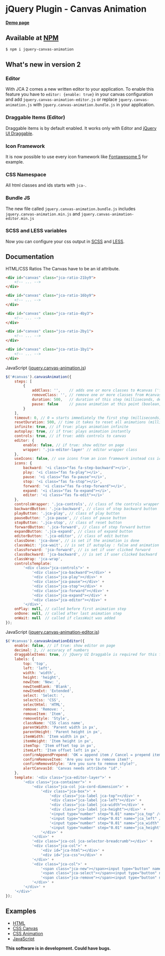 # jQuery Plugin - Canvas Animation

[**Demo page**](http://ca.insanitymeetshh.net)

## Available at [NPM](https://www.npmjs.com/package/jquery-canvas-animation)

```bash
$ npm i jquery-canvas-animation
```

## What's new in version 2

### Editor
With JCA 2 comes a new written editor to your application.
To enable this feature you have to `editor: {enable: true}` in your canvas configuration and add `jquery.canvas-animation-editor.js` or replace `jquery.canvas-animation.js` with `jquery.canvas-animation.bundle.js` in your application.

### Draggable Items (Editor)
Draggable items is by default enabled. It works only with Editor and [jQuery UI Draggable](https://jqueryui.com/draggable/).

### Icon Framework
It is now possible to use every icon framework like [Fontawesome 5](https://fontawesome.com) for example.

### CSS Namespace
All html classes and ids starts with `jca-`.

### Bundle JS
The new file called `jquery.canvas-animation.bundle.js` includes `jquery.canvas-animation.min.js` and `jquery.canvas-animation-editor.min.js`

### SCSS and LESS variables
Now you can configure your css output in [SCSS](https://github.com/InsanityMeetsHH/jquery-canvas-animation/blob/master/src/scss/_variables.scss) and [LESS](https://github.com/InsanityMeetsHH/jquery-canvas-animation/blob/master/src/less/_variables.less).

## Documentation

HTML/CSS Ratios
The Canvas have to be an id attribute.
```html
<div id="canvas" class="jca-ratio-21by9">
    <!-- ... -->
</div>

<div id="canvas" class="jca-ratio-16by9">
    <!-- ... -->
</div>

<div id="canvas" class="jca-ratio-4by3">
    <!-- ... -->
</div>

<div id="canvas" class="jca-ratio-2by1">
    <!-- ... -->
</div>

<div id="canvas" class="jca-ratio-1by1">
    <!-- ... -->
</div>
```

JavaScript ([jquery.canvas-animation.js](https://github.com/InsanityMeetsHH/jquery-canvas-animation/blob/master/src/js/jquery.canvas-animation.js))
```js
$('#canvas').canvasAnimation({
    steps: [
        {
            addClass: '',    // adds one or more classes to #canvas ('foo bar' adds 2 classes)
            removeClass: '', // remove one or more classes from #canvas ('foo bar' removes 2 classes)
            duration: 500,   // duration of this step (milliseconds, default: 500)
            pause: false     // pause animation at this point (boolean, default: false)
        }
    ],
    timeout: 0, // 0 = starts immediately the first step (milliseconds)
    resetDuration: 500, // time it takes to reset all animations (milliseconds)
    infinite: true, // if true: plays animation infinite
    autoplay: true, // if true: plays animation instantly
    controls: true, // if true: adds controls to canvas
    editor: {
        enable: false, // if true: show editor on page
        wrapper: '.jca-editor-layer' // editor wrapper class
    },
    useIcons: false, // use icons from an icon framework instead css icons
    icons: {
        backward: '<i class="fas fa-step-backward"></i>',
        play: '<i class="fas fa-play"></i>',
        pause: '<i class="fas fa-pause"></i>',
        stop: '<i class="fas fa-stop"></i>',
        forward: '<i class="fas fa-step-forward"></i>',
        expand: '<i class="fas fa-expand"></i>',
        editor: '<i class="fas fa-edit"></i>'
    },
    controlsWrapper: '.jca-controls', // class of the controls wrapper
    backwardButton: '.jca-backward', // class of step backward button
    playButton: '.jca-play', // class of play button
    pauseButton: '.jca-pause', // class of pause button
    stopButton: '.jca-stop', // class of reset button
    forwardButton: '.jca-forward', // class of step forward button
    expandButton: '.jca-expand', // class of expand button
    editorButton: '.jca-editor', // class of edit button
    classDone: 'jca-done', // is set if the animation is done
    classWait: 'jca-wait', // is set if autoplay : false and animation is never played or user clicked on reset button
    classForward: 'jca-forward', // is set if user clicked forward
    classBackward: 'jca-backward', // is set if user clicked backward
    classWrap: 'jca-wrap',
    controlsTemplate:
        '<div class="jca-controls">' +
            '<div class="jca-backward"></div>' +
            '<div class="jca-play"></div>' +
            '<div class="jca-pause"></div>' +
            '<div class="jca-stop"></div>' +
            '<div class="jca-forward"></div>' +
            '<div class="jca-expand"></div>' +
            '<div class="jca-editor"></div>' +
        '</div>',
    onPlay: null, // called before first animation step
    onDone: null, // called after last animation step
    onWait: null  // called if classWait was added
});
```

JavaScript ([jquery.canvas-animation-editor.js](https://github.com/InsanityMeetsHH/jquery-canvas-animation/blob/master/src/js/jquery.canvas-animation-editor.js))
```js
$('#canvas').canvasAnimationEditor({
    enable: false, // if true: show editor on page
    decimal: 2, // accuracy of numbers
    draggableItems: true, // jQuery UI Draggable is required for this feature
    labels: {
        top: 'top',
        left: 'left',
        width: 'width',
        height: 'height',
        newItem: 'New: ',
        newItemBlank: 'Blank',
        newItemExt: 'Extended',
        select: 'Select: ',
        selectCss: 'CSS',
        selectHtml: 'HTML',
        remove: 'Remove: ',
        removeItem: 'Item',
        removeStyle: 'Style',
        className: 'CSS class name',
        parentWidth: 'Parent width in px',
        parentHeight: 'Parent height in px',
        itemWidth: 'Item width in px',
        itemHeight: 'Item height in px',
        itemTop: 'Item offset top in px',
        itemLeft: 'Item offset left in px',
        confirmAppendPrepend: 'OK = append item / Cancel = prepend item',
        confirmRemoveItem: 'Are you sure to remove item?',
        confirmRemoveStyle: 'Are you sure to remove style?',
        alertCanvasId: 'Canvas needs attribute "id".'
    },
    template: '<div class="jca-editor-layer">' +
        '<div class="jca-container">' +
            '<div class="jca-col jca-cord-dimension">' +
                '<div class="jca-box">' +
                    '<div class="jca-label jca-top"></div>' +
                    '<div class="jca-label jca-left"></div>' +
                    '<div class="jca-label jca-width"></div>' +
                    '<div class="jca-label jca-height"></div>' +
                    '<input type="number" step="0.01" name="jca_top" />' +
                    '<input type="number" step="0.01" name="jca_left" />' +
                    '<input type="number" step="0.01" name="jca_width" />' +
                    '<input type="number" step="0.01" name="jca_height" />' +
                '</div>' +
            '</div>' +
            '<div class="jca-col jca-selector-breadcrumb"></div>' +
            '<div class="jca-col">' +
                '<div id="jca-html"></div>' +
                '<div id="jca-css"></div>' +
            '</div>' +
            '<div class="jca-col">' +
                '<span class="jca-new"></span><input type="button" name="jca_new_item" value=""/> <input type="button" name="jca_new_item_ext" value=""/><br/>' +
                '<span class="jca-select"></span><input type="button" name="jca_html" value=""/> <input type="button" name="jca_css" value=""/><br/>' +
                '<span class="jca-remove"></span><input type="button" name="jca_remove_item" value=""/> <input type="button" name="jca_remove_style" value=""/><br/>' +
            '</div>' +
        '</div>' +
    '</div>'
});
```

## Examples
* [HTML](https://github.com/InsanityMeetsHH/jquery-canvas-animation/blob/master/example/index.html)
* [CSS Canvas](https://github.com/InsanityMeetsHH/jquery-canvas-animation/blob/master/example/css/canvas.css)
* [CSS Animation](https://github.com/InsanityMeetsHH/jquery-canvas-animation/blob/master/example/css/animation.css)
* [JavaScript](https://github.com/InsanityMeetsHH/jquery-canvas-animation/blob/master/example/js/scripts.js)

**This software is in development. Could have bugs.**
